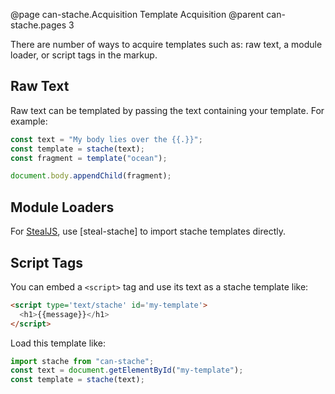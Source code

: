 @page can-stache.Acquisition Template Acquisition
@parent can-stache.pages 3

There are number of ways to acquire templates such as: raw text,
a module loader, or script tags in the markup.

## Raw Text

Raw text can be templated by passing the text containing your template.  For example:

```javascript
const text = "My body lies over the {{.}}";
const template = stache(text);
const fragment = template("ocean");

document.body.appendChild(fragment);
```

## Module Loaders

For [StealJS](https://stealjs.com/), use [steal-stache] to import stache templates directly.


## Script Tags

You can embed a `<script>` tag and use its text as a stache template like:

```html
<script type='text/stache' id='my-template'>
  <h1>{{message}}</h1>
</script>
```

Load this template like:

```javascript
import stache from "can-stache";
const text = document.getElementById("my-template");
const template = stache(text);
```
